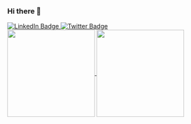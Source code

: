 ### Hi there 👋

<!--
**ValentinaPasqual/ValentinaPasqual** is a ✨ _special_ ✨ repository because its `README.md` (this file) appears on your GitHub profile.

Here are some ideas to get you started:

- 🔭 I’m currently working on ...
- 🌱 I’m currently learning ...
- 👯 I’m looking to collaborate on ...
- 🤔 I’m looking for help with ...
- 💬 Ask me about ...
- 📫 How to reach me: ...
- 😄 Pronouns: ...
- ⚡ Fun fact: ...
-->

<div id="badges">
  <a href="https://www.linkedin.com/in/valentina-pasqual-96791017b/">
    <img src="https://img.shields.io/badge/LinkedIn-blue?style=for-the-badge&logo=linkedin&logoColor=white" alt="LinkedIn Badge"/>
  </a>
  <a href="https://twitter.com/valepasqual">
    <img src="https://img.shields.io/badge/Twitter-blue?style=for-the-badge&logo=twitter&logoColor=white" alt="Twitter Badge"/>
  </a>
</div>

<!-- [![GitHub Streak](http://github-readme-streak-stats.herokuapp.com?user=ValentinaPasqual&theme=light&hide_rank=true)](https://git.io/streak-stats) -->

<!-- ![Anurag's GitHub stats](https://github-readme-stats.vercel.app/api?username=ValentinaPasqual&show_icons=true&theme=radical) -->

<a href="https://github.com/anuraghazra/github-readme-stats">
  <img height=200 align="center" src="https://github-readme-stats.vercel.app/api?username=ValentinaPasqual&hide_rank=true&show_icons=true" />
</a>
<a href="https://github.com/anuraghazra/convoychat">
  <img height=200 align="center" src="https://github-readme-stats.vercel.app/api/top-langs?username=ValentinaPasqual&layout=compact&langs_count=8&card_width=320" />
</a>





